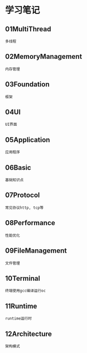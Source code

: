 # 学习笔记

## 01MultiThread
	多线程
	
## 02MemoryManagement
	内存管理
	
## 03Foundation
	框架
	
## 04UI
	UI界面
	
## 05Application
	应用程序
	
## 06Basic
	基础知识点
	
## 07Protocol
	常见协议http, tcp等
	
## 08Performance
	性能优化
	
## 09FileManagement
	文件管理	
	
## 10Terminal
	终端使用gcc编译运行oc
		
## 11Runtime
	runtime运行时

## 12Architecture
	架构模式
	


